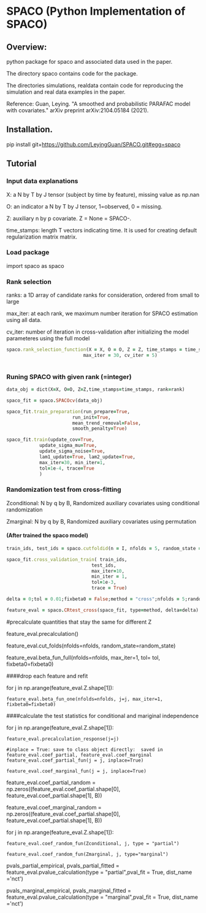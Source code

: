 # SPACO (Python Implementation of SPACO)


## Overview:

python package for spaco and associated data used in the paper.

The directory spaco contains code for the package.

The directories simulations, realdata contain code for reproducing the simulation and real data examples in the paper.

Reference: Guan, Leying. "A smoothed and probabilistic PARAFAC model with covariates." arXiv preprint arXiv:2104.05184 (2021).

## Installation.

pip install git+https://github.com/LeyingGuan/SPACO.git#egg=spaco

## Tutorial
### Input data explanations
X: a N by T by J tensor (subject by time by feature), missing value as np.nan

O: an indicator a N by T by J tensor, 1=observed, 0 = missing.

Z: auxiliary n by p covariate. Z = None = SPACO-.

time_stamps: length T vectors indicating time. It is used for creating default regularization matrix matrix.

### Load package
import spaco as spaco

### Rank selection
ranks: a  1D array of candidate ranks for consideration, ordered from small to large

max_iter: at each rank, we maximum number iteration for SPACO estimation using all data.

cv_iter: number of iteration in cross-validation after initializing the model parameteres using the full model
```ruby
spaco.rank_selection_function(X = X, O = O, Z = Z, time_stamps = time_stamps, ranks=ranks, early_stop = True,
                            max_iter = 30, cv_iter = 5)
                            
```
### Runing SPACO with given rank (=integer)
```ruby
data_obj = dict(X=X, O=O, Z=Z,time_stamps=time_stamps, rank=rank)

spaco_fit = spaco.SPACOcv(data_obj)

spaco_fit.train_preparation(run_prepare=True,
                        run_init=True,
                        mean_trend_removal=False,
                        smooth_penalty=True)

spaco_fit.train(update_cov=True,
            update_sigma_mu=True,
            update_sigma_noise=True,
            lam1_update=True, lam2_update=True,
            max_iter=30, min_iter=1,
            tol=1e-4, trace=True
            )

```
### Randomization test from cross-fitting
Zconditional: N by q by B, Randomized auxiliary covariates using conditional randomization

Zmarginal: N by q by B, Randomized auxiliary covariates using permutation
#### (After trained the spaco model)
```ruby
train_ids, test_ids = spaco.cutfoldid(n = I, nfolds = 5, random_state = 2022)

spaco_fit.cross_validation_train( train_ids,
                               test_ids,
                               max_iter=10,
                               min_iter = 1,
                               tol=1e-3,
                               trace = True)

delta = 0;tol = 0.01;fixbeta0 = False;method = "cross";nfolds = 5;random_state = 0

feature_eval = spaco.CRtest_cross(spaco_fit, type=method, delta=delta)
```
#precalculate quantities that stay the same for different Z

feature_eval.precalculation()

feature_eval.cut_folds(nfolds=nfolds, random_state=random_state)

feature_eval.beta_fun_full(nfolds=nfolds, max_iter=1, tol= tol, fixbeta0=fixbeta0)

####drop each feature and refit


for j in np.arange(feature_eval.Z.shape[1]):

    feature_eval.beta_fun_one(nfolds=nfolds, j=j, max_iter=1, fixbeta0=fixbeta0)
 
####calculate the test statistics for conditional and mariginal independence

for j in np.arange(feature_eval.Z.shape[1]):

    feature_eval.precalculation_response(j=j)
    
    #inplace = True: save to class object directly:  saved in   feature_eval.coef_partial, feature_eval.coef_marginal
    feature_eval.coef_partial_fun(j = j, inplace=True)
    
    feature_eval.coef_marginal_fun(j = j, inplace=True)
    

feature_eval.coef_partial_random = np.zeros((feature_eval.coef_partial.shape[0],
                                             feature_eval.coef_partial.shape[1],
                                             B))
                                             
feature_eval.coef_marginal_random = np.zeros((feature_eval.coef_partial.shape[0],
                                             feature_eval.coef_partial.shape[1],
                                             B))
                                             

for j in np.arange(feature_eval.Z.shape[1]):

    feature_eval.coef_random_fun(Zconditional, j, type = "partial")
    
    feature_eval.coef_random_fun(Zmarginal, j, type="marginal")


pvals_partial_empirical, pvals_partial_fitted =  feature_eval.pvalue_calculation(type = "partial",pval_fit = True, dist_name ='nct')

pvals_marginal_empirical, pvals_marginal_fitted = feature_eval.pvalue_calculation(type = "marginal",pval_fit = True, dist_name ='nct')


